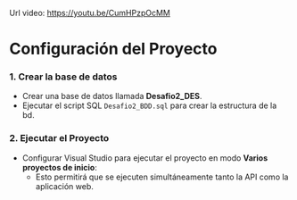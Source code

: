 Url video: https://youtu.be/CumHPzpOcMM

# Configuración del Proyecto

### 1. Crear la base de datos
- Crear una base de datos llamada **Desafio2_DES**.
- Ejecutar el script SQL `Desafio2_BDD.sql` para crear la estructura de la bd.

### 2. Ejecutar el Proyecto
- Configurar Visual Studio para ejecutar el proyecto en modo **Varios proyectos de inicio**:
  - Esto permitirá que se ejecuten simultáneamente tanto la API como la aplicación web.
